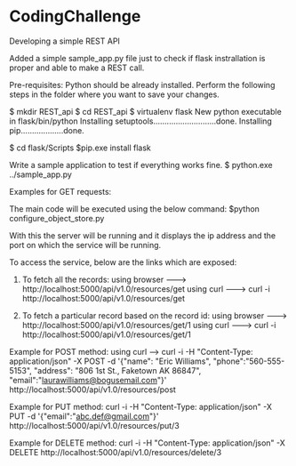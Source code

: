 # CodingChallenge
Developing a simple REST API

Added a simple sample_app.py file just to check if flask instrallation is proper and able to make a REST call.

Pre-requisites:
Python should be already installed. Perform the following steps in the folder where you want to save your changes.

$ mkdir REST_api
$ cd REST_api
$ virtualenv flask
New python executable in flask/bin/python
Installing setuptools............................done.
Installing pip...................done.

$ cd flask/Scripts
$pip.exe install flask

Write a sample application to test if everything works fine.
$ python.exe ../sample_app.py

Examples for GET requests:

The main code will be executed using the below command:
$python configure_object_store.py

With this the server will be running and it displays the ip address and the port on which the service will be running.

To access the service, below are the links which are exposed:

1. To fetch all the records: 
using browser ---> http://localhost:5000/api/v1.0/resources/get
using curl ---> curl -i http://localhost:5000/api/v1.0/resources/get

2. To fetch a particular record based on the record id:
using browser ---> http://localhost:5000/api/v1.0/resources/get/1
using curl ---> curl -i http://localhost:5000/api/v1.0/resources/get/1

Example for POST method:
using curl --> curl -i -H "Content-Type: application/json" -X POST -d '{"name": "Eric Williams", "phone":"560-555-5153", "address": "806 1st St., Faketown AK 86847", "email":"laurawilliams@bogusemail.com"}' http://localhost:5000/api/v1.0/resources/post

Example for PUT method:
curl -i -H "Content-Type: application/json" -X PUT -d '{"email":"abc.def@gmail.com"}' http://localhost:5000/api/v1.0/resources/put/3

Example for DELETE method:
curl -i -H "Content-Type: application/json" -X DELETE http://localhost:5000/api/v1.0/resources/delete/3
